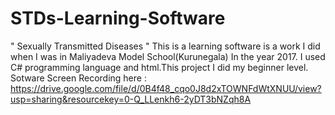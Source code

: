# STDs-Learning-Software
" Sexually Transmitted Diseases " This is a learning software is a work I did when I was in Maliyadeva Model School(Kurunegala) In the year 2017. I used C# programming language and html.This project I did my beginner level.
Sotware Screen Recording here :
https://drive.google.com/file/d/0B4f48_cqo0J8d2xTOWNFdWtXNUU/view?usp=sharing&resourcekey=0-Q_LLenkh6-2yDT3bNZqh8A



